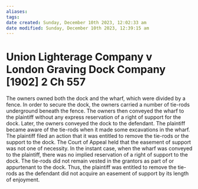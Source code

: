 ```yaml
---
aliases: 
tags: 
date created: Sunday, December 10th 2023, 12:02:33 am
date modified: Sunday, December 10th 2023, 12:39:15 am
---
```


# Union Lighterage Company v London Graving Dock Company [1902] 2 Ch 557

The owners owned both the dock and the wharf, which were divided by a fence. In order to secure the dock, the owners carried a number of tie-rods underground beneath the fence. The owners then conveyed the wharf to the plaintiff without any express reservation of a right of support for the dock. Later, the owners conveyed the dock to the defendant. The plaintiff became aware of the tie-rods when it made some excavations in the wharf. The plaintiff filed an action that it was entitled to remove the tie-rods or the support to the dock. The Court of Appeal held that the easement of support was not one of necessity. In the instant case, when the wharf was conveyed to the plaintiff, there was no implied reservation of a right of support to the dock. The tie-rods did not remain vested in the grantors as part of or appurtenant to the dock. Thus, the plaintiff was entitled to remove the tie-rods as the defendant did not acquire an easement of support by its length of enjoyment.
